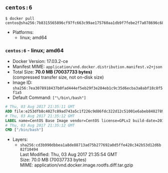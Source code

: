 ## `centos:6`

```console
$ docker pull centos@sha256:7b8315565896cf97fc663c99ae175760aa1db9f7febe2f7a078696c6897604a7
```

-	Platforms:
	-	linux; amd64

### `centos:6` - linux; amd64

-	Docker Version: 17.03.2-ce
-	Manifest MIME: `application/vnd.docker.distribution.manifest.v2+json`
-	Total Size: **70.0 MB (70037733 bytes)**  
	(compressed transfer size, not on-disk size)
-	Image ID: `sha256:7ea3078918437b0fad444ef5eb29f3e284eb1c9c35d6ecba3a8abf18c8f5f1a5`
-	Default Command: `["\/bin\/bash"]`

```dockerfile
# Thu, 03 Aug 2017 21:35:11 GMT
ADD file:e253dfb8c4027c89ad743a5c1f226c9d86fdc322d12c51001e6abeb84827899b in / 
# Thu, 03 Aug 2017 21:35:12 GMT
LABEL name=CentOS Base Image vendor=CentOS license=GPLv2 build-date=20170801
# Thu, 03 Aug 2017 21:35:12 GMT
CMD ["/bin/bash"]
```

-	Layers:
	-	`sha256:cd3b990dbbea1a8de88713ad75b277692a0d5ffe428c342b53d12d6b82f10494`  
		Last Modified: Thu, 03 Aug 2017 21:35:54 GMT  
		Size: 70.0 MB (70037733 bytes)  
		MIME: application/vnd.docker.image.rootfs.diff.tar.gzip
